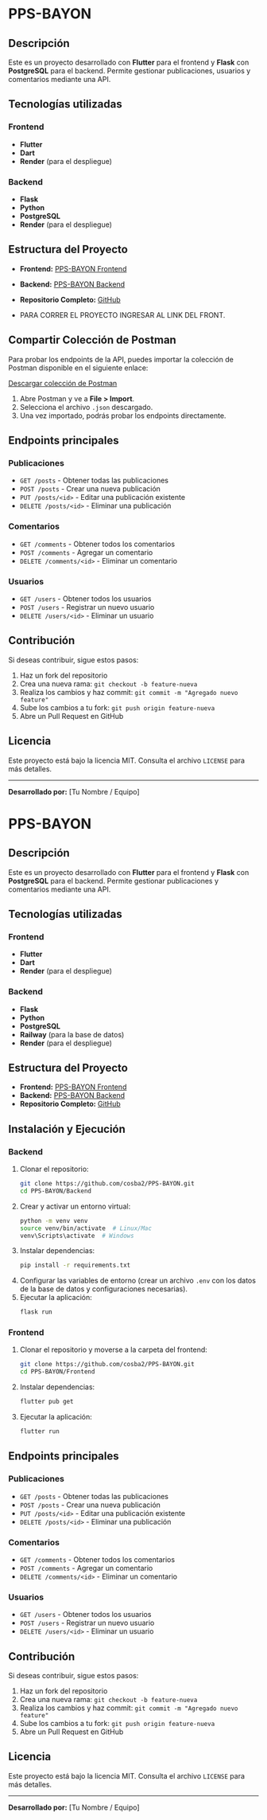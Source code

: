 # PPS-BAYON

## Descripción
Este es un proyecto desarrollado con **Flutter** para el frontend y **Flask** con **PostgreSQL** para el backend. Permite gestionar publicaciones, usuarios y comentarios mediante una API.

## Tecnologías utilizadas

### Frontend
- **Flutter**
- **Dart**
- **Render** (para el despliegue)

### Backend
- **Flask**
- **Python**
- **PostgreSQL**
- **Render** (para el despliegue)

## Estructura del Proyecto

- **Frontend:** [PPS-BAYON Frontend](https://pps-bayon-1.onrender.com/)
- **Backend:** [PPS-BAYON Backend](https://pps-bayon.onrender.com)
- **Repositorio Completo:** [GitHub](https://github.com/cosba2/PPS-BAYON)

- PARA CORRER EL PROYECTO INGRESAR AL LINK DEL FRONT.

## Compartir Colección de Postman

Para probar los endpoints de la API, puedes importar la colección de Postman disponible en el siguiente enlace:

[Descargar colección de Postman](https://github.com/cosba2/PPS-BAYON/blob/main/postman/PPS.postman_collection.json)

1. Abre Postman y ve a **File > Import**.
2. Selecciona el archivo `.json` descargado.
3. Una vez importado, podrás probar los endpoints directamente.


## Endpoints principales

### Publicaciones
- `GET /posts` - Obtener todas las publicaciones
- `POST /posts` - Crear una nueva publicación
- `PUT /posts/<id>` - Editar una publicación existente
- `DELETE /posts/<id>` - Eliminar una publicación

### Comentarios
- `GET /comments` - Obtener todos los comentarios
- `POST /comments` - Agregar un comentario
- `DELETE /comments/<id>` - Eliminar un comentario

### Usuarios
- `GET /users` - Obtener todos los usuarios
- `POST /users` - Registrar un nuevo usuario
- `DELETE /users/<id>` - Eliminar un usuario

## Contribución
Si deseas contribuir, sigue estos pasos:

1. Haz un fork del repositorio
2. Crea una nueva rama: `git checkout -b feature-nueva`
3. Realiza los cambios y haz commit: `git commit -m "Agregado nuevo feature"`
4. Sube los cambios a tu fork: `git push origin feature-nueva`
5. Abre un Pull Request en GitHub

## Licencia
Este proyecto está bajo la licencia MIT. Consulta el archivo `LICENSE` para más detalles.

---

**Desarrollado por:** [Tu Nombre / Equipo]










# PPS-BAYON

## Descripción
Este es un proyecto desarrollado con **Flutter** para el frontend y **Flask** con **PostgreSQL** para el backend. Permite gestionar publicaciones y comentarios mediante una API.

## Tecnologías utilizadas

### Frontend
- **Flutter**
- **Dart**
- **Render** (para el despliegue)

### Backend
- **Flask**
- **Python**
- **PostgreSQL**
- **Railway** (para la base de datos)
- **Render** (para el despliegue)

## Estructura del Proyecto

- **Frontend:** [PPS-BAYON Frontend](https://pps-bayon-1.onrender.com/)
- **Backend:** [PPS-BAYON Backend](https://pps-bayon.onrender.com)
- **Repositorio Completo:** [GitHub](https://github.com/cosba2/PPS-BAYON)

## Instalación y Ejecución

### Backend

1. Clonar el repositorio:
   ```bash
   git clone https://github.com/cosba2/PPS-BAYON.git
   cd PPS-BAYON/Backend
   ```
2. Crear y activar un entorno virtual:
   ```bash
   python -m venv venv
   source venv/bin/activate  # Linux/Mac
   venv\Scripts\activate  # Windows
   ```
3. Instalar dependencias:
   ```bash
   pip install -r requirements.txt
   ```
4. Configurar las variables de entorno (crear un archivo `.env` con los datos de la base de datos y configuraciones necesarias).
5. Ejecutar la aplicación:
   ```bash
   flask run
   ```

### Frontend

1. Clonar el repositorio y moverse a la carpeta del frontend:
   ```bash
   git clone https://github.com/cosba2/PPS-BAYON.git
   cd PPS-BAYON/Frontend
   ```
2. Instalar dependencias:
   ```bash
   flutter pub get
   ```
3. Ejecutar la aplicación:
   ```bash
   flutter run
   ```

## Endpoints principales

### Publicaciones
- `GET /posts` - Obtener todas las publicaciones
- `POST /posts` - Crear una nueva publicación
- `PUT /posts/<id>` - Editar una publicación existente
- `DELETE /posts/<id>` - Eliminar una publicación

### Comentarios
- `GET /comments` - Obtener todos los comentarios
- `POST /comments` - Agregar un comentario
- `DELETE /comments/<id>` - Eliminar un comentario

### Usuarios
- `GET /users` - Obtener todos los usuarios
- `POST /users` - Registrar un nuevo usuario
- `DELETE /users/<id>` - Eliminar un usuario


## Contribución
Si deseas contribuir, sigue estos pasos:

1. Haz un fork del repositorio
2. Crea una nueva rama: `git checkout -b feature-nueva`
3. Realiza los cambios y haz commit: `git commit -m "Agregado nuevo feature"`
4. Sube los cambios a tu fork: `git push origin feature-nueva`
5. Abre un Pull Request en GitHub

## Licencia
Este proyecto está bajo la licencia MIT. Consulta el archivo `LICENSE` para más detalles.

---

**Desarrollado por:** [Tu Nombre / Equipo]

